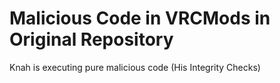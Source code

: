 # Malicious Code in VRCMods in Original Repository
Knah is  executing pure malicious code (His Integrity Checks)
